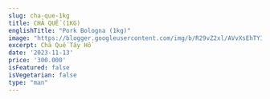 ```yaml
---
slug: cha-que-1kg
title: CHẢ QUẾ (1KG)
englishTitle: "Pork Bologna (1kg)"
image: "https://blogger.googleusercontent.com/img/b/R29vZ2xl/AVvXsEhTYItUrc2E40F5CjRX3vwxgeUKACcPUnezUZvTvKC0_NpWgjp6N4pXITS3jFzSynl0D_amyvbq2uJgUYAHC-2JeYVHEWmxXjx1SAUniTTrxYPsMlpb45imtteTRa1HE3CCuUh6TH11FikOekM-qebG_bSZWW5uE-I-KqPJASQ_kA6f0w/s1600/Chaque.jpg"
excerpt: Chả Quế Tây Hồ
date: '2023-11-13'
price: '300.000'
isFeatured: false
isVegetarian: false
type: "man"
---
```



